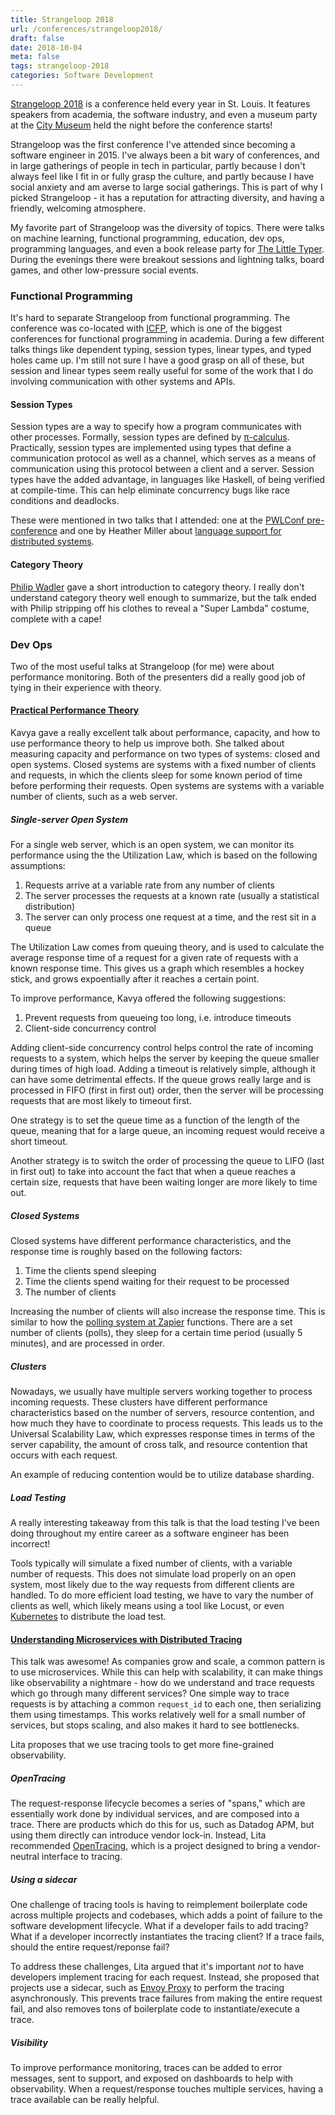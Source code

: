 ```yaml
---
title: Strangeloop 2018
url: /conferences/strangeloop2018/
draft: false
date: 2018-10-04
meta: false
tags: strangeloop-2018
categories: Software Development
---
```


[Strangeloop 2018](https://www.thestrangeloop.com/) is a conference held every year in St. Louis. It features speakers from academia, the software industry, and even a museum party at the [City Museum](https://www.citymuseum.org/) held the night before the conference starts!

<!--more-->

Strangeloop was the first conference I've attended since becoming a software engineer in 2015. I've always been a bit wary of conferences, and in large gatherings of people in tech in particular, partly because I don't always feel like I fit in or fully grasp the culture, and partly because I have social anxiety and am averse to large social gatherings. This is part of why I picked Strangeloop - it has a reputation for attracting diversity, and having a friendly, welcoming atmosphere.

My favorite part of Strangeloop was the diversity of topics. There were talks on machine learning, functional programming, education, dev ops, programming languages, and even a book release party for [The Little Typer](https://mitpress.mit.edu/books/little-typer). During the evenings there were breakout sessions and lightning talks, board games, and other low-pressure social events.

### Functional Programming

It's hard to separate Strangeloop from functional programming. The conference was co-located with [ICFP](https://conf.researchr.org/home/icfp-2018/), which is one of the biggest conferences for functional programming in academia. During a few different talks things like dependent typing, session types, linear types, and typed holes came up. I'm still not sure I have a good grasp on all of these, but session and linear types seem really useful for some of the work that I do involving communication with other systems and APIs.

#### Session Types

Session types are a way to specify how a program communicates with other processes. Formally, session types are defined by [π-calculus](https://en.wikipedia.org/wiki/%CE%A0-calculus). Practically, session types are implemented using types that define a communication protocol as well as a channel, which serves as a means of communication using this protocol between a client and a server. Session types have the added advantage, in languages like Haskell, of being verified at compile-time. This can help eliminate concurrency bugs like race conditions and deadlocks.

These were mentioned in two talks that I attended: one at the [PWLConf pre-conference](/conferences/pwlconf2018/#a-rehabilitation-of-message-passing-concurrency-https-pwlconf-org-2018-frank-pfenning) and one by Heather Miller about [language support for distributed systems](https://www.thestrangeloop.com/2018/towards-language-support-for-distributed-systems.html).


#### Category Theory

[Philip Wadler](https://homepages.inf.ed.ac.uk/wadler/bio.html) gave a short introduction to category theory. I really don't understand category theory well enough to summarize, but the talk ended with Philip stripping off his clothes to reveal a "Super Lambda" costume, complete with a cape!

### Dev Ops

Two of the most useful talks at Strangeloop (for me) were about performance monitoring. Both of the presenters did a really good job of tying in their experience with theory.

#### [Practical Performance Theory](https://www.thestrangeloop.com/2018/a-practical-look-at-performance-theory.html)

Kavya gave a really excellent talk about performance, capacity, and how to use performance theory to help us improve both. She talked about measuring capacity and performance on two types of systems: closed and open systems. Closed systems are systems with a fixed number of clients and requests, in which the clients sleep for some known period of time before performing their requests. Open systems are systems with a variable number of clients, such as a web server.

##### Single-server Open System

For a single web server, which is an open system, we can monitor its performance using the the Utilization Law, which is based on the following assumptions:

  1. Requests arrive at a variable rate from any number of clients
  2. The server processes the requests at a known rate (usually a statistical distribution)
  3. The server can only process one request at a time, and the rest sit in a queue

The Utilization Law comes from queuing theory, and is used to calculate the average response time of a request for a given rate of requests with a known response time. This gives us a graph which resembles a hockey stick, and grows expoentially after it reaches a certain point.

To improve performance, Kavya offered the following suggestions:

  1. Prevent requests from queueing too long, i.e. introduce timeouts
  2. Client-side concurrency control

Adding client-side concurrency control helps control the rate of incoming requests to a system, which helps the server by keeping the queue smaller during times of high load. Adding a timeout is relatively simple, although it can have some detrimental effects. If the queue grows really large and is processed in FIFO (first in first out) order, then the server will be processing requests that are most likely to timeout first.

One strategy is to set the queue time as a function of the length of the queue, meaning that for a large queue, an incoming request would receive a short timeout.

Another strategy is to switch the order of processing the queue to LIFO (last in first out) to take into account the fact that when a queue reaches a certain size, requests that have been waiting longer are more likely to time out.

##### Closed Systems

Closed systems have different performance characteristics, and the response time is roughly based on the following factors:

  1. Time the clients spend sleeping
  2. Time the clients spend waiting for their request to be processed
  3. The number of clients

Increasing the number of clients will also increase the response time. This is similar to how the [polling system at Zapier](https://zapier.com/developer/documentation/v2/polling/) functions. There are a set number of clients (polls), they sleep for a certain time period (usually 5 minutes), and are processed in order.

##### Clusters

Nowadays, we usually have multiple servers working together to process incoming requests. These clusters have different performance characteristics based on the number of servers, resource contention, and how much they have to coordinate to process requests. This leads us to the Universal Scalability Law, which expresses response times in terms of the server capability, the amount of cross talk, and resource contention that occurs with each request.

An example of reducing contention would be to utilize database sharding.

##### Load Testing

A really interesting takeaway from this talk is that the load testing I've been doing throughout my entire career as a software engineer has been incorrect!

Tools typically will simulate a fixed number of clients, with a variable number of requests. This does not simulate load properly on an open system, most likely due to the way requests from different clients are handled. To do more efficient load testing, we have to vary the number of clients as well, which likely means using a tool like Locust, or even [Kubernetes](https://cloud.google.com/solutions/distributed-load-testing-using-kubernetes) to distribute the load test.

#### [Understanding Microservices with Distributed Tracing](https://www.thestrangeloop.com/2018/understanding-microservices-with-distributed-tracing.html)

This talk was awesome! As companies grow and scale, a common pattern is to use microservices. While this can help with scalability, it can make things like observability a nightmare - how do we understand and trace requests which go through many different services? One simple way to trace requests is by attaching a common `request_id` to each one, then serializing them using timestamps. This works relatively well for a small number of services, but stops scaling, and also makes it hard to see bottlenecks.

Lita proposes that we use tracing tools to get more fine-grained observability.

##### OpenTracing

The request-response lifecycle becomes a series of "spans," which are essentially work done by individual services, and are composed into a trace. There are products which do this for us, such as Datadog APM, but using them directly can introduce vendor lock-in. Instead, Lita recommended [OpenTracing](http://opentracing.io/), which is a project designed to bring a vendor-neutral interface to tracing.

##### Using a sidecar

One challenge of tracing tools is having to reimplement boilerplate code across multiple projects and codebases, which adds a point of failure to the software development lifecycle. What if a developer fails to add tracing? What if a developer incorrectly instantiates the tracing client? If a trace fails, should the entire request/reponse fail?

To address these challenges, Lita argued that it's important _not_ to have developers implement tracing for each request. Instead, she proposed that projects use a sidecar, such as [Envoy Proxy](https://www.envoyproxy.io/) to perform the tracing asynchronously. This prevents trace failures from making the entire request fail, and also removes tons of boilerplate code to instantiate/execute a trace.

##### Visibility

To improve performance monitoring, traces can be added to error messages, sent to support, and exposed on dashboards to help with observability. When a request/response touches multiple services, having a trace available can be really helpful.
